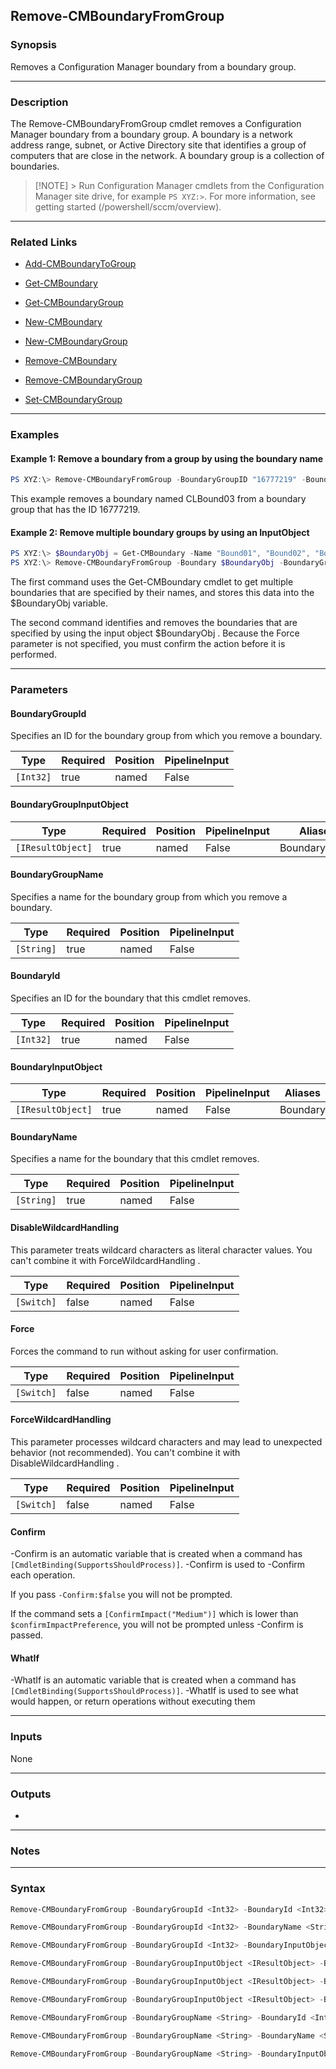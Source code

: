 Remove-CMBoundaryFromGroup
--------------------------




### Synopsis
Removes a Configuration Manager boundary from a boundary group.



---


### Description

The Remove-CMBoundaryFromGroup cmdlet removes a Configuration Manager boundary from a boundary group. A boundary is a network address range, subnet, or Active Directory site that identifies a group of computers that are close in the network. A boundary group is a collection of boundaries.



> [!NOTE] > Run Configuration Manager cmdlets from the Configuration Manager site drive, for example `PS XYZ:>`. For more information, see getting started (/powershell/sccm/overview).



---


### Related Links
* [Add-CMBoundaryToGroup](Add-CMBoundaryToGroup)



* [Get-CMBoundary](Get-CMBoundary)



* [Get-CMBoundaryGroup](Get-CMBoundaryGroup)



* [New-CMBoundary](New-CMBoundary)



* [New-CMBoundaryGroup](New-CMBoundaryGroup)



* [Remove-CMBoundary](Remove-CMBoundary)



* [Remove-CMBoundaryGroup](Remove-CMBoundaryGroup)



* [Set-CMBoundaryGroup](Set-CMBoundaryGroup)





---


### Examples
#### Example 1: Remove a boundary from a group by using the boundary name
```PowerShell
PS XYZ:\> Remove-CMBoundaryFromGroup -BoundaryGroupID "16777219" -BoundaryName "CLBound03"
```
This example removes a boundary named CLBound03 from a boundary group that has the ID 16777219.
#### Example 2: Remove multiple boundary groups by using an InputObject
```PowerShell
PS XYZ:\> $BoundaryObj = Get-CMBoundary -Name "Bound01", "Bound02", "Bound03"
PS XYZ:\> Remove-CMBoundaryFromGroup -Boundary $BoundaryObj -BoundaryGroupName "BGroup02"
```
The first command uses the Get-CMBoundary cmdlet to get multiple boundaries that are specified by their names, and stores this data into the $BoundaryObj variable.


The second command identifies and removes the boundaries that are specified by using the input object $BoundaryObj . Because the Force parameter is not specified, you must confirm the action before it is performed.


---


### Parameters
#### **BoundaryGroupId**

Specifies an ID for the boundary group from which you remove a boundary.






|Type     |Required|Position|PipelineInput|
|---------|--------|--------|-------------|
|`[Int32]`|true    |named   |False        |



#### **BoundaryGroupInputObject**








|Type             |Required|Position|PipelineInput|Aliases      |
|-----------------|--------|--------|-------------|-------------|
|`[IResultObject]`|true    |named   |False        |BoundaryGroup|



#### **BoundaryGroupName**

Specifies a name for the boundary group from which you remove a boundary.






|Type      |Required|Position|PipelineInput|
|----------|--------|--------|-------------|
|`[String]`|true    |named   |False        |



#### **BoundaryId**

Specifies an ID for the boundary that this cmdlet removes.






|Type     |Required|Position|PipelineInput|
|---------|--------|--------|-------------|
|`[Int32]`|true    |named   |False        |



#### **BoundaryInputObject**








|Type             |Required|Position|PipelineInput|Aliases |
|-----------------|--------|--------|-------------|--------|
|`[IResultObject]`|true    |named   |False        |Boundary|



#### **BoundaryName**

Specifies a name for the boundary that this cmdlet removes.






|Type      |Required|Position|PipelineInput|
|----------|--------|--------|-------------|
|`[String]`|true    |named   |False        |



#### **DisableWildcardHandling**

This parameter treats wildcard characters as literal character values. You can't combine it with ForceWildcardHandling .






|Type      |Required|Position|PipelineInput|
|----------|--------|--------|-------------|
|`[Switch]`|false   |named   |False        |



#### **Force**

Forces the command to run without asking for user confirmation.






|Type      |Required|Position|PipelineInput|
|----------|--------|--------|-------------|
|`[Switch]`|false   |named   |False        |



#### **ForceWildcardHandling**

This parameter processes wildcard characters and may lead to unexpected behavior (not recommended). You can't combine it with DisableWildcardHandling .






|Type      |Required|Position|PipelineInput|
|----------|--------|--------|-------------|
|`[Switch]`|false   |named   |False        |



#### **Confirm**
-Confirm is an automatic variable that is created when a command has ```[CmdletBinding(SupportsShouldProcess)]```.
-Confirm is used to -Confirm each operation.

If you pass ```-Confirm:$false``` you will not be prompted.


If the command sets a ```[ConfirmImpact("Medium")]``` which is lower than ```$confirmImpactPreference```, you will not be prompted unless -Confirm is passed.

#### **WhatIf**
-WhatIf is an automatic variable that is created when a command has ```[CmdletBinding(SupportsShouldProcess)]```.
-WhatIf is used to see what would happen, or return operations without executing them


---


### Inputs
None





---


### Outputs
* 






---


### Notes




---


### Syntax
```PowerShell
Remove-CMBoundaryFromGroup -BoundaryGroupId <Int32> -BoundaryId <Int32> [-DisableWildcardHandling] [-Force] [-ForceWildcardHandling] [-Confirm] [-WhatIf] [<CommonParameters>]
```
```PowerShell
Remove-CMBoundaryFromGroup -BoundaryGroupId <Int32> -BoundaryName <String> [-DisableWildcardHandling] [-Force] [-ForceWildcardHandling] [-Confirm] [-WhatIf] [<CommonParameters>]
```
```PowerShell
Remove-CMBoundaryFromGroup -BoundaryGroupId <Int32> -BoundaryInputObject <IResultObject> [-DisableWildcardHandling] [-Force] [-ForceWildcardHandling] [-Confirm] [-WhatIf] [<CommonParameters>]
```
```PowerShell
Remove-CMBoundaryFromGroup -BoundaryGroupInputObject <IResultObject> -BoundaryId <Int32> [-DisableWildcardHandling] [-Force] [-ForceWildcardHandling] [-Confirm] [-WhatIf] [<CommonParameters>]
```
```PowerShell
Remove-CMBoundaryFromGroup -BoundaryGroupInputObject <IResultObject> -BoundaryName <String> [-DisableWildcardHandling] [-Force] [-ForceWildcardHandling] [-Confirm] [-WhatIf] [<CommonParameters>]
```
```PowerShell
Remove-CMBoundaryFromGroup -BoundaryGroupInputObject <IResultObject> -BoundaryInputObject <IResultObject> [-DisableWildcardHandling] [-Force] [-ForceWildcardHandling] [-Confirm] [-WhatIf] [<CommonParameters>]
```
```PowerShell
Remove-CMBoundaryFromGroup -BoundaryGroupName <String> -BoundaryId <Int32> [-DisableWildcardHandling] [-Force] [-ForceWildcardHandling] [-Confirm] [-WhatIf] [<CommonParameters>]
```
```PowerShell
Remove-CMBoundaryFromGroup -BoundaryGroupName <String> -BoundaryName <String> [-DisableWildcardHandling] [-Force] [-ForceWildcardHandling] [-Confirm] [-WhatIf] [<CommonParameters>]
```
```PowerShell
Remove-CMBoundaryFromGroup -BoundaryGroupName <String> -BoundaryInputObject <IResultObject> [-DisableWildcardHandling] [-Force] [-ForceWildcardHandling] [-Confirm] [-WhatIf] [<CommonParameters>]
```
